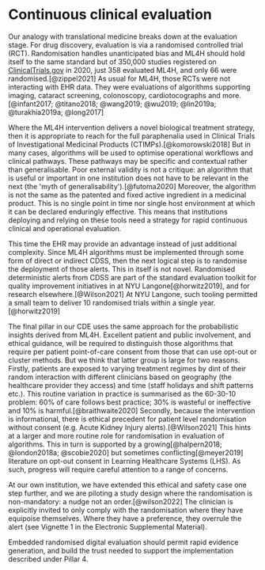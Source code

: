 
# Continuous clinical evaluation
Our analogy with translational medicine breaks down at the evaluation stage. For drug discovery, evaluation is via a randomised controlled trial (RCT). Randomisation handles unanticipated bias and ML4H should hold itself to the same standard but of 350,000 studies registered on [ClinicalTrials.gov](ClinicalTrials.gov) in 2020, just 358 evaluated ML4H, and only 66 were randomised.[@zippel2021] As usual for ML4H, those RCTs were not interacting with EHR data. They were evaluations of algorithms supporting imaging, cataract screening, colonoscopy, cardiotocographs and more.[@infant2017; @titano2018; @wang2019; @wu2019; @lin2019a; @turakhia2019a; @long2017]

Where the ML4H intervention delivers a novel biological treatment strategy, then it is appropriate to reach for the full paraphenalia used in Clinical Trials of Investigational Medicinal Products (CTIMPs).[@komorowski2018] But in many cases, algorithms will be used to optimise operational workflows and clinical pathways. These pathways may be specific and contextual rather than generalisable. Poor external validity is not a critique: an algorithm that is useful or important in one institution does not have to be relevant in the next (the 'myth of generalisability').[@futoma2020] Moreover, the algorithm is not the same as the patented and fixed active ingredient in a medicinal product. This is no single point in time nor single host environment at which it can be declared enduringly effective. This means that institutions deploying and relying on these tools need a strategy for rapid continuous clinical and operational evaluation.

This time the EHR may provide an advantage instead of just additional complexity. Since ML4H algorithms must be implemented through some form of direct or indirect CDSS, then the next logical step is to randomise the deployment of those alerts. This in itself is not novel. Randomised deterministic alerts from CDSS are part of the standard evaluation toolkit for quality improvement initiatives in at NYU Langone[@horwitz2019], and for research elsewhere.[@Wilson2021] At NYU Langone, such tooling permitted a small team to deliver 10 randomised trials within a single year.[@horwitz2019]

The final pillar in our CDE uses the same approach for the probabilistic insights derived from ML4H. Excellent patient and public involvement, and ethical guidance, will be required to distinguish those algorithms that require per patient point-of-care consent from those that can use opt-out or cluster methods. But we think that latter group is large for two reasons. Firstly, patients are exposed to varying treatment regimes by dint of their random interaction with different clinicians based on geography (the healthcare provider they access) and time (staff holidays and shift patterns etc.). This routine variation in practice is summarised as the 60-30-10 problem: 60\% of care follows best practice; 30\% is wasteful or ineffective and 10\% is harmful.[@braithwaite2020] Secondly, because the intervention is informational, there is ethical precedent for patient level randomisation without consent (e.g. Acute Kidney Injury alerts).[@Wilson2021] This hints at a larger and more routine role for randomisation in evaluation of algorithms. This in turn is supported by a growing[@halpern2018; @london2018a; @scobie2020] but sometimes conflicting[@meyer2019] literature on opt-out consent in Learning Healthcare Systems (LHS). As such, progress will require careful attention to a range of concerns.

At our own institution, we have extended this ethical and safety case one step further, and we are piloting a study design where the randomisation is non-mandatory: a nudge not an order.[@wilson2022] The clinician is explicitly invited to only comply with the randomisation where they have equipoise themselves. Where they have a preference, they overrule the alert (see Vignette 1 in the Electronic Supplemental Material).

Embedded randomised digital evaluation should permit rapid evidence generation, and build the trust needed to support the implementation described under Pillar 4.






